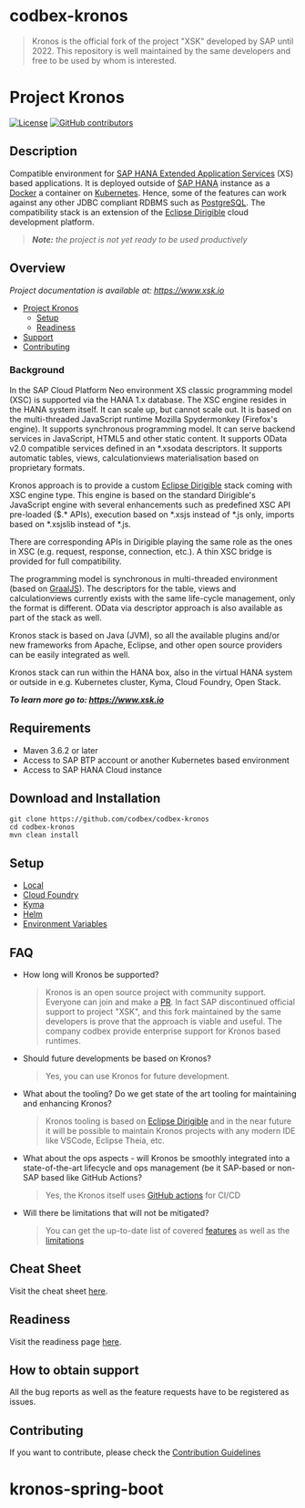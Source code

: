# codbex-kronos

> Kronos is the official fork of the project "XSK" developed by SAP until 2022. This repository is well maintained by the same developers and free to be used by whom is interested.

# Project Kronos

[![License](https://img.shields.io/badge/License-Apache%202.0-blue.svg)](https://opensource.org/licenses/Apache-2.0)
[![GitHub contributors](https://img.shields.io/github/contributors/codbex/codbex-kronos.svg)](https://github.com/codbex/codbex-kronos/graphs/contributors)


## Description

Compatible environment for [SAP HANA Extended Application Services](https://help.sap.com/viewer/52715f71adba4aaeb480d946c742d1f6/2.0.03/en-US/a6c0749255d84a81a154a7fc87dd33ce.html) (XS) based applications. It is deployed outside of [SAP HANA](https://www.sap.com/products/hana.html?btp=991d50bf-fa15-4979-ac4b-b280b0eb951f) instance as a [Docker](https://www.docker.com/) a container on [Kubernetes](https://kubernetes.io/). Hence, some of the features can work against any other JDBC compliant RDBMS such as [PostgreSQL](https://www.postgresql.org/). The compatibility stack is an extension of the [Eclipse Dirigible](https://github.com/eclipse/dirigible) cloud development platform.

> _**Note:** the project is not yet ready to be used productively_


## Overview

_Project documentation is available at: https://www.xsk.io_

- [Project Kronos](#background)
  - [Setup](#setup)
  - [Readiness](#readiness)
- [Support](#how-to-obtain-support)
- [Contributing](#contributing)


### Background

In the SAP Cloud Platform Neo environment XS classic programming model (XSC) is supported via the HANA 1.x database. The XSC engine resides in the HANA system itself. It can scale up, but cannot scale out. It is based on the multi-threaded JavaScript runtime Mozilla Spydermonkey (Firefox's engine). It supports synchronous programming model. It can serve backend services in JavaScript, HTML5 and other static content. It supports OData v2.0 compatible services defined in an \*.xsodata descriptors. It supports automatic tables, views, calculationviews materialisation based on proprietary formats.

Kronos approach is to provide a custom [Eclipse Dirigible](https://www.dirigible.io/) stack coming with XSC engine type. This engine is based on the standard Dirigible's JavaScript engine with several enhancements such as predefined XSC API pre-loaded ($.* APIs), execution based on \*.xsjs instead of \*.js only, imports based on \*.xsjslib instead of \*.js.

There are corresponding APIs in Dirigible playing the same role as the ones in XSC (e.g. request, response, connection, etc.). A thin XSC bridge is provided for full compatibility.

The programming model is synchronous in multi-threaded environment (based on [GraalJS](https://github.com/graalvm/graaljs)). The descriptors for the table, views and calculationviews currently exists with the same life-cycle management, only the format is different. OData via descriptor approach is also available as part of the stack as well.

Kronos stack is based on Java (JVM), so all the available plugins and/or new frameworks from Apache, Eclipse, and other open source providers can be easily integrated as well.

Kronos stack can run within the HANA box, also in the virtual HANA system or outside in e.g. Kubernetes cluster, Kyma, Cloud Foundry, Open Stack.

_**To learn more go to: https://www.xsk.io**_

## Requirements

- Maven 3.6.2 or later
- Access to SAP BTP account or another Kubernetes based environment
- Access to SAP HANA Cloud instance

## Download and Installation

```
git clone https://github.com/codbex/codbex-kronos
cd codbex-kronos
mvn clean install
```

## Setup

- [Local](https://www.xsk.io/setup/)
- [Cloud Foundry](https://www.xsk.io/setup/cloud-foundry/)
- [Kyma](https://www.xsk.io/setup/kyma/)
- [Helm](https://www.xsk.io/setup/helm/)
- [Environment Variables](https://www.xsk.io/setup/environment-variables/)

## FAQ

- How long will Kronos be supported?

  > Kronos is an open source project with community support. Everyone can join and make a [PR](CONTRIBUTING.md). In fact SAP discontinued official support to project "XSK", and this fork maintained by the same developers is prove that the approach is viable and useful. The company codbex provide enterprise support for Kronos based runtimes.

- Should future developments be based on Kronos?

  > Yes, you can use Kronos for future development.

- What about the tooling? Do we get state of the art tooling for maintaining and enhancing Kronos?

  > Kronos tooling is based on [Eclipse Dirigible](https://www.dirigible.io/) and in the near future it will be possible to maintain Kronos projects with any modern IDE like VSCode, Eclipse Theia, etc.

- What about the ops aspects - will Kronos be smoothly integrated into a state-of-the-art lifecycle and ops management (be it SAP-based or non-SAP based like GitHub Actions?

  > Yes, the Kronos itself uses [GitHub actions](https://github.com/codbex/codbex-kronos/actions) for CI/CD

- Will there be limitations that will not be mitigated?

  > You can get the up-to-date list of covered [features](https://github.com/codbex/codbex-kronos/wiki/Readiness) as well as the [limitations](https://github.com/codbex/codbex-kronos/wiki/Limitations)

## Cheat Sheet

Visit the cheat sheet [here](https://github.com/codbex/codbex-kronos/wiki/Cheat-Sheet).

## Readiness

Visit the readiness page [here](https://github.com/codbex/codbex-kronos/wiki/Readiness).

## How to obtain support

All the bug reports as well as the feature requests have to be registered as issues.

## Contributing

If you want to contribute, please check the [Contribution Guidelines](CONTRIBUTING.md)
# kronos-spring-boot
